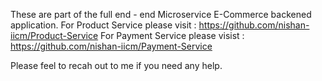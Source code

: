 These are part of the full end - end Microservice E-Commerce backened application.
For Product Service please visit  : https://github.com/nishan-iicm/Product-Service
For Payment Service please visist : https://github.com/nishan-iicm/Payment-Service

Please feel to recah out to me if you need any help.
